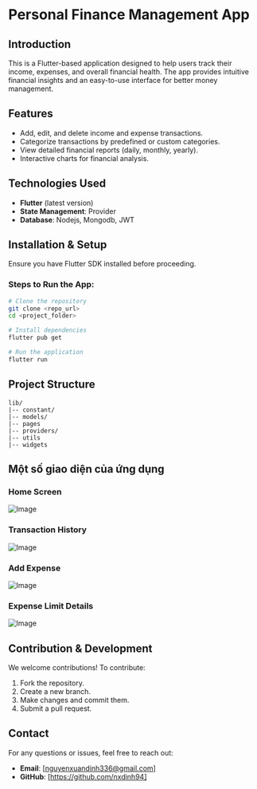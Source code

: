 # Personal Finance Management App

## Introduction
This is a Flutter-based application designed to help users track their income, expenses, and overall financial health. The app provides intuitive financial insights and an easy-to-use interface for better money management.

## Features
- Add, edit, and delete income and expense transactions.
- Categorize transactions by predefined or custom categories.
- View detailed financial reports (daily, monthly, yearly).
- Interactive charts for financial analysis.

## Technologies Used
- **Flutter** (latest version)
- **State Management**: Provider
- **Database**: Nodejs, Mongodb, JWT

## Installation & Setup
Ensure you have Flutter SDK installed before proceeding.

### Steps to Run the App:
```sh
# Clone the repository
git clone <repo_url>
cd <project_folder>

# Install dependencies
flutter pub get

# Run the application
flutter run
```

## Project Structure
```
lib/
|-- constant/      
|-- models/    
|-- pages
|-- providers/   
|-- utils
|-- widgets  
```

## Một số giao diện của ứng dụng
### Home Screen
![Image](https://private-user-images.githubusercontent.com/115705231/424798622-12d95a73-18f2-4309-b364-43884af8a818.jpg?jwt=eyJhbGciOiJIUzI1NiIsInR5cCI6IkpXVCJ9.eyJpc3MiOiJnaXRodWIuY29tIiwiYXVkIjoicmF3LmdpdGh1YnVzZXJjb250ZW50LmNvbSIsImtleSI6ImtleTUiLCJleHAiOjE3NDI0MzkxOTIsIm5iZiI6MTc0MjQzODg5MiwicGF0aCI6Ii8xMTU3MDUyMzEvNDI0Nzk4NjIyLTEyZDk1YTczLTE4ZjItNDMwOS1iMzY0LTQzODg0YWY4YTgxOC5qcGc_WC1BbXotQWxnb3JpdGhtPUFXUzQtSE1BQy1TSEEyNTYmWC1BbXotQ3JlZGVudGlhbD1BS0lBVkNPRFlMU0E1M1BRSzRaQSUyRjIwMjUwMzIwJTJGdXMtZWFzdC0xJTJGczMlMkZhd3M0X3JlcXVlc3QmWC1BbXotRGF0ZT0yMDI1MDMyMFQwMjQ4MTJaJlgtQW16LUV4cGlyZXM9MzAwJlgtQW16LVNpZ25hdHVyZT1lZjI3NzAzYTFlNTVjOTExMDE4ZjM5NDk3ZDFhNmQ0ZDQyYTJlOTM4NGU4MTJjYmU5Y2JiZGQwNGRmOGI5ZmNlJlgtQW16LVNpZ25lZEhlYWRlcnM9aG9zdCJ9.NevWF4c6hrQWGNQaDrWiVY82fYLodUqyOH8vtclS2MU)
### Transaction History
![Image](https://private-user-images.githubusercontent.com/115705231/424798203-b5aa6586-c240-4cfb-a816-99f931e0b7df.jpg?jwt=eyJhbGciOiJIUzI1NiIsInR5cCI6IkpXVCJ9.eyJpc3MiOiJnaXRodWIuY29tIiwiYXVkIjoicmF3LmdpdGh1YnVzZXJjb250ZW50LmNvbSIsImtleSI6ImtleTUiLCJleHAiOjE3NDI0MzkxOTIsIm5iZiI6MTc0MjQzODg5MiwicGF0aCI6Ii8xMTU3MDUyMzEvNDI0Nzk4MjAzLWI1YWE2NTg2LWMyNDAtNGNmYi1hODE2LTk5ZjkzMWUwYjdkZi5qcGc_WC1BbXotQWxnb3JpdGhtPUFXUzQtSE1BQy1TSEEyNTYmWC1BbXotQ3JlZGVudGlhbD1BS0lBVkNPRFlMU0E1M1BRSzRaQSUyRjIwMjUwMzIwJTJGdXMtZWFzdC0xJTJGczMlMkZhd3M0X3JlcXVlc3QmWC1BbXotRGF0ZT0yMDI1MDMyMFQwMjQ4MTJaJlgtQW16LUV4cGlyZXM9MzAwJlgtQW16LVNpZ25hdHVyZT1hN2ViODNiNjQ4ZDAxNGI0NWNkYzFjZDBmMmI1MjJhZmQ4NzA5MzU5NDdhOWFhOTBiM2Q2YjhiNTRhOGZkMWQxJlgtQW16LVNpZ25lZEhlYWRlcnM9aG9zdCJ9.NFSiXst6-MpPIM4qj9eQwPIU81fwUl5ILn76FqemmD4)
### Add Expense
![Image](https://private-user-images.githubusercontent.com/115705231/424798439-82202f3a-7426-4f94-8f5c-9208e219c449.jpg?jwt=eyJhbGciOiJIUzI1NiIsInR5cCI6IkpXVCJ9.eyJpc3MiOiJnaXRodWIuY29tIiwiYXVkIjoicmF3LmdpdGh1YnVzZXJjb250ZW50LmNvbSIsImtleSI6ImtleTUiLCJleHAiOjE3NDI0MzkxOTIsIm5iZiI6MTc0MjQzODg5MiwicGF0aCI6Ii8xMTU3MDUyMzEvNDI0Nzk4NDM5LTgyMjAyZjNhLTc0MjYtNGY5NC04ZjVjLTkyMDhlMjE5YzQ0OS5qcGc_WC1BbXotQWxnb3JpdGhtPUFXUzQtSE1BQy1TSEEyNTYmWC1BbXotQ3JlZGVudGlhbD1BS0lBVkNPRFlMU0E1M1BRSzRaQSUyRjIwMjUwMzIwJTJGdXMtZWFzdC0xJTJGczMlMkZhd3M0X3JlcXVlc3QmWC1BbXotRGF0ZT0yMDI1MDMyMFQwMjQ4MTJaJlgtQW16LUV4cGlyZXM9MzAwJlgtQW16LVNpZ25hdHVyZT1iZDJkZDM5NjNhYzcyODQ3Y2MzMzk2OWI4MGM0NjExYTE5M2NlZDZmODFjNjQ1MWQzY2ZlMGIxYjNjNDQzZmIxJlgtQW16LVNpZ25lZEhlYWRlcnM9aG9zdCJ9.aJMcso5MGfajprnABpZTfzSeC6hHOUGXMCQCvuBxXhs)
### Expense Limit Details
![Image](https://private-user-images.githubusercontent.com/115705231/424798501-70bb2ca9-24bb-448c-810c-50a2f1257364.jpg?jwt=eyJhbGciOiJIUzI1NiIsInR5cCI6IkpXVCJ9.eyJpc3MiOiJnaXRodWIuY29tIiwiYXVkIjoicmF3LmdpdGh1YnVzZXJjb250ZW50LmNvbSIsImtleSI6ImtleTUiLCJleHAiOjE3NDI0Mzk0MzUsIm5iZiI6MTc0MjQzOTEzNSwicGF0aCI6Ii8xMTU3MDUyMzEvNDI0Nzk4NTAxLTcwYmIyY2E5LTI0YmItNDQ4Yy04MTBjLTUwYTJmMTI1NzM2NC5qcGc_WC1BbXotQWxnb3JpdGhtPUFXUzQtSE1BQy1TSEEyNTYmWC1BbXotQ3JlZGVudGlhbD1BS0lBVkNPRFlMU0E1M1BRSzRaQSUyRjIwMjUwMzIwJTJGdXMtZWFzdC0xJTJGczMlMkZhd3M0X3JlcXVlc3QmWC1BbXotRGF0ZT0yMDI1MDMyMFQwMjUyMTVaJlgtQW16LUV4cGlyZXM9MzAwJlgtQW16LVNpZ25hdHVyZT1iNzNhODAxNGVlNGY1NjIzNGI1YWUxOWYwYWU4YzJiM2Y4MWMzZGQ5YTY5N2RhMDBmMGE5Mjg0YTM1OTViM2U4JlgtQW16LVNpZ25lZEhlYWRlcnM9aG9zdCJ9.9dY4Qp3USRbY5odqt_8lVTcWcwBKRFvIc6Q2PykbcpQ)

## Contribution & Development
We welcome contributions! To contribute:
1. Fork the repository.
2. Create a new branch.
3. Make changes and commit them.
4. Submit a pull request.

## Contact
For any questions or issues, feel free to reach out:
- **Email**: [nguyenxuandinh336@gmail.com]
- **GitHub**: [https://github.com/nxdinh94]

